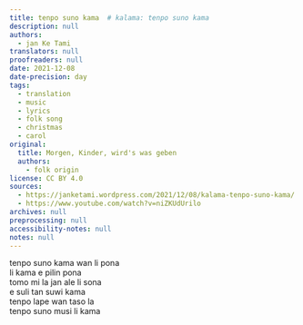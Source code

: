 ```yaml
---
title: tenpo suno kama  # kalama: tenpo suno kama
description: null
authors:
  - jan Ke Tami
translators: null
proofreaders: null
date: 2021-12-08
date-precision: day
tags:
  - translation
  - music
  - lyrics
  - folk song
  - christmas
  - carol
original:
  title: Morgen, Kinder, wird's was geben
  authors:
    - folk origin
license: CC BY 4.0
sources:
  - https://janketami.wordpress.com/2021/12/08/kalama-tenpo-suno-kama/
  - https://www.youtube.com/watch?v=niZKUdUrilo
archives: null
preprocessing: null
accessibility-notes: null
notes: null
---
```


tenpo suno kama wan li pona  \
li kama e pilin pona  \
tomo mi la jan ale li sona  \
e suli tan suwi kama  \
tenpo lape wan taso la  \
tenpo suno musi li kama
